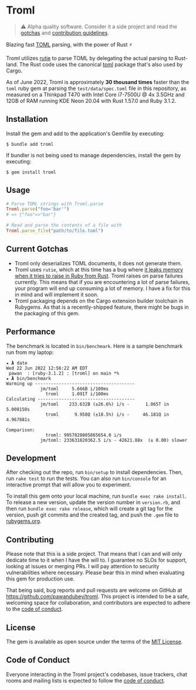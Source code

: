 <!--
# @markup markdown
-->

# Troml

> ⚠ Alpha quality software. Consider it a side project and read the [gotchas](#current-gotchas) and [contribution guidelines](#contributing).

Blazing fast [TOML](https://toml.io) parsing, with the power of Rust ⚡

Troml utilizes [rutie](https://github.com/danielpclark/rutie) to parse TOML by delegating the actual parsing to Rust-land. The Rust code uses the canonical [toml](https://github.com/alexcrichton/toml-rs) package that's also used by Cargo.

As of June 2022, Troml is approximately **30 thousand times** faster than the `toml` ruby gem at parsing the `test/data/spec.toml` file in this repository, as measured on a Thinkpad T470 with Intel Core i7-7500U @ 4x 3.5GHz and 12GB of RAM running KDE Neon 20.04 with Rust 1.57.0 and Ruby 3.1.2.

## Installation

Install the gem and add to the application's Gemfile by executing:

    $ bundle add troml

If bundler is not being used to manage dependencies, install the gem by executing:

    $ gem install troml

## Usage

```ruby
# Parse TOML strings with Troml.parse
Troml.parse("foo='bar'")
# => {"foo"=>"bar"}

# Read and parse the contents of a file with
Troml.parse_file("path/to/file.toml")
```

## Current Gotchas
- Troml only deserializes TOML documents, it does not generate them.
- Troml uses `rutie`, which at this time has a bug where [it leaks memory when it tries to raise in Ruby from Rust](https://github.com/danielpclark/rutie/issues/159). Troml raises on parse failures currently. This means that if you are encountering a lot of parse failures, your program will end up consuming a lot of memory. I have a fix for this in mind and will implement it soon.
- Troml packaging depends on the Cargo extension builder toolchain in Rubygems. As that is a recently-shipped feature, there might be bugs in the packaging of this gem.

## Performance

The benchmark is located in `bin/benchmark`. Here is a sample benchmark run from my laptop:

```
★ 𝞴 date
Wed 22 Jun 2022 12:56:22 AM EDT
 pawan  : [ruby-3.1.2] : [troml] on main *%
★ 𝞴 bin/benchmark
Warming up --------------------------------------
             jm/toml     5.666B i/100ms
               troml     1.091T i/100ms
Calculating -------------------------------------
             jm/toml    233.632B (±26.6%) i/s -      1.065T in   5.008150s
               troml      9.958Q (±18.5%) i/s -     46.181Q in   4.967881s

Comparison:
               troml: 9957828005865654.0 i/s
             jm/toml: 233631820362.5 i/s - 42621.88x  (± 0.00) slower
```

## Development

After checking out the repo, run `bin/setup` to install dependencies. Then, run `rake test` to run the tests. You can also run `bin/console` for an interactive prompt that will allow you to experiment.

To install this gem onto your local machine, run `bundle exec rake install`. To release a new version, update the version number in `version.rb`, and then run `bundle exec rake release`, which will create a git tag for the version, push git commits and the created tag, and push the `.gem` file to [rubygems.org](https://rubygems.org).

## Contributing

Please note that this is a side project. That means that I can and will only dedicate time to it when I have the will to. I guarantee no SLOs for support, looking at issues or merging PRs. I will pay attention to security vulnerabilities where necessary. Please bear this in mind when evaluating this gem for production use.

That being said, bug reports and pull requests are welcome on GitHub at https://github.com/pawandubey/troml. This project is intended to be a safe, welcoming space for collaboration, and contributors are expected to adhere to the [code of conduct](https://github.com/pawandubey/troml/blob/master/CODE_OF_CONDUCT.md).

## License

The gem is available as open source under the terms of the [MIT License](https://opensource.org/licenses/MIT).

## Code of Conduct

Everyone interacting in the Troml project's codebases, issue trackers, chat rooms and mailing lists is expected to follow the [code of conduct](https://github.com/pawandubey/troml/blob/master/CODE_OF_CONDUCT.md).

